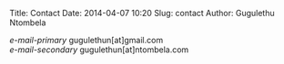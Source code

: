 Title: Contact
Date: 2014-04-07 10:20
Slug: contact
Author: Gugulethu Ntombela

*e-mail-primary* gugulethun[at]gmail.com  
*e-mail-secondary* gugulethun[at]ntombela.com  
